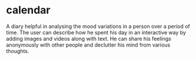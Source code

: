 # calendar
A diary helpful in analysing the mood variations in a person over a period of time. The user can describe how he spent his day in an interactive way by adding images and videos along with text. He can share his feelings anonymously with other people and declutter his mind from various thoughts.
